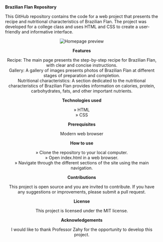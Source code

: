 <b>Brazilian Flan Repository</b>

This GitHub repository contains the code for a web project that presents the recipe and nutritional characteristics of Brazilian Flan. The project was developed for a college class and uses HTML and CSS to create a user-friendly and informative interface.

<center><img src="https://images2.imgbox.com/a9/a1/7QJYknsu_o.png" alt="Homepage preview">

<b>Features</b>

Recipe: The main page presents the step-by-step recipe for Brazilian Flan, with clear and concise instructions.
<br>
Gallery: A gallery of images presents photos of Brazilian Flan at different stages of preparation and completion.
<br>
Nutritional characteristics: A section dedicated to the nutritional characteristics of Brazilian Flan provides information on calories, protein, carbohydrates, fats, and other important nutrients.

<b>Technologies used</b>

» HTML
<br>
» CSS

<b>Prerequisites</b>

Modern web browser

<b>How to use</b>

» Clone the repository to your local computer.
<br>
» Open index.html in a web browser.
<br>
» Navigate through the different sections of the site using the main navigation.

<b>Contributions</b>

This project is open source and you are invited to contribute. If you have any suggestions or improvements, please submit a pull request.

<b>License</b>

This project is licensed under the MIT license.

<b>Acknowledgements</b>

I would like to thank Professor Zahy for the opportunity to develop this project.
